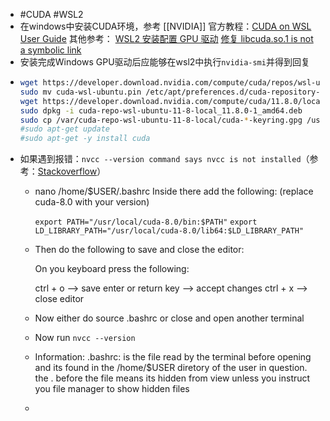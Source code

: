 - #CUDA #WSL2
- 在windows中安装CUDA环境，参考 [[NVIDIA]] 官方教程：[CUDA on WSL User Guide](https://docs.nvidia.com/cuda/wsl-user-guide/index.html#getting-started-with-cuda-on-wsl)
  其他参考：
  [WSL2 安装配置 GPU 驱动](https://lamirs.vercel.app/wsl2%E5%AE%89%E8%A3%85%E9%85%8D%E7%BD%AEgpu%E9%A9%B1%E5%8A%A8/)
  [修复 libcuda.so.1 is not a symbolic link](https://lamirs.vercel.app/wsl2%E5%AE%89%E8%A3%85%E9%85%8D%E7%BD%AEgpu%E9%A9%B1%E5%8A%A8/)
- 安装完成Windows GPU驱动后应能够在wsl2中执行`nvidia-smi`并得到回复
- ```bash
  wget https://developer.download.nvidia.com/compute/cuda/repos/wsl-ubuntu/x86_64/cuda-wsl-ubuntu.pin
  sudo mv cuda-wsl-ubuntu.pin /etc/apt/preferences.d/cuda-repository-pin-600
  wget https://developer.download.nvidia.com/compute/cuda/11.8.0/local_installers/cuda-repo-wsl-ubuntu-11-8-local_11.8.0-1_amd64.deb
  sudo dpkg -i cuda-repo-wsl-ubuntu-11-8-local_11.8.0-1_amd64.deb
  sudo cp /var/cuda-repo-wsl-ubuntu-11-8-local/cuda-*-keyring.gpg /usr/share/keyrings/
  #sudo apt-get update
  #sudo apt-get -y install cuda
  ```
- 如果遇到报错：`nvcc --version command says nvcc is not installed`（参考：[Stackoverflow](https://askubuntu.com/questions/885610/nvcc-version-command-says-nvcc-is-not-installed)）
	- nano /home/$USER/.bashrc
	  Inside there add the following: (replace cuda-8.0 with your version)
	  
	  `export PATH="/usr/local/cuda-8.0/bin:$PATH"`
	  `export LD_LIBRARY_PATH="/usr/local/cuda-8.0/lib64:$LD_LIBRARY_PATH"`
	- Then do the following to save and close the editor:
	  
	   On you keyboard press the following: 
	  
	   ctrl + o             --> save 
	   enter or return key  --> accept changes
	   ctrl + x             --> close editor
	- Now either do source .bashrc or close and open another terminal
	- Now run `nvcc --version`
	- Information:
	  .bashrc: is the file read by the terminal before opening and its found in the /home/$USER diretory of the user in question.
	  the . before the file means its hidden from view unless you instruct you file manager to show hidden files
	-